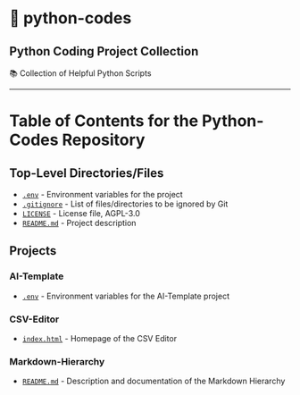 # 🐍 python-codes
Python Coding Project Collection 
---

📚 Collection of Helpful Python Scripts

---

# Table of Contents for the Python-Codes Repository

## Top-Level Directories/Files

- [`.env`](https://github.com/tilltmk/python-codes/blob/main/.env) - Environment variables for the project
- [`.gitignore`](https://github.com/tilltmk/python-codes/blob/main/.gitignore) - List of files/directories to be ignored by Git
- [`LICENSE`](https://github.com/tilltmk/python-codes/blob/main/LICENSE) - License file, AGPL-3.0
- [`README.md`](https://github.com/tilltmk/python-codes/blob/main/README.md) - Project description

## Projects

### AI-Template

- [`.env`](https://github.com/tilltmk/python-codes/blob/main/ai-template/.env) - Environment variables for the AI-Template project

### CSV-Editor

- [`index.html`](https://github.com/tilltmk/python-codes/blob/main/csv-editor/index.html) - Homepage of the CSV Editor

### Markdown-Hierarchy

- [`README.md`](https://github.com/tilltmk/python-codes/blob/main/markdown-hierarchy/README.md) - Description and documentation of the Markdown Hierarchy
